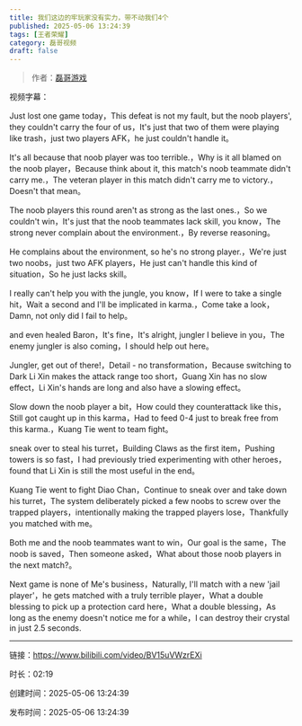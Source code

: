 ```yaml
---
title: 我们这边的牢玩家没有实力，带不动我们4个
published: 2025-05-06 13:24:39
tags: [王者荣耀]
category: 磊哥视频
draft: false
---
```



> 作者：[磊哥游戏](https://space.bilibili.com/268941858?spm_id_from=333.788.upinfo.head.click)

视频字幕：

Just lost one game today，This defeat is not my fault, but the noob players', they couldn't carry the four of us，It's just that two of them were playing like trash，just two players AFK，he just couldn't handle it。

It's all because that noob player was too terrible.，Why is it all blamed on the noob player，Because think about it, this match's noob teammate didn't carry me.，The veteran player in this match didn't carry me to victory.，Doesn't that mean。

The noob players this round aren't as strong as the last ones.，So we couldn't win，It's just that the noob teammates lack skill, you know，The strong never complain about the environment.，By reverse reasoning。

He complains about the environment, so he's no strong player.，We're just two noobs，just two AFK players，He just can't handle this kind of situation，So he just lacks skill。

I really can't help you with the jungle, you know，If I were to take a single hit，Wait a second and I'll be implicated in karma.，Come take a look，Damn, not only did I fail to help。

and even healed Baron，It's fine，It's alright, jungler I believe in you，The enemy jungler is also coming，I should help out here。

Jungler, get out of there!，Detail - no transformation，Because switching to Dark Li Xin makes the attack range too short，Guang Xin has no slow effect，Li Xin's hands are long and also have a slowing effect。

Slow down the noob player a bit，How could they counterattack like this，Still got caught up in this karma，Had to feed 0-4 just to break free from this karma.，Kuang Tie went to team fight。

sneak over to steal his turret，Building Claws as the first item，Pushing towers is so fast，I had previously tried experimenting with other heroes，found that Li Xin is still the most useful in the end。

Kuang Tie went to fight Diao Chan，Continue to sneak over and take down his turret，The system deliberately picked a few noobs to screw over the trapped players，intentionally making the trapped players lose，Thankfully you matched with me。

Both me and the noob teammates want to win，Our goal is the same，The noob is saved，Then someone asked，What about those noob players in the next match?。

Next game is none of Me's business，Naturally, I'll match with a new 'jail player'，he gets matched with a truly terrible player，What a double blessing to pick up a protection card here，What a double blessing，As long as the enemy doesn't notice me for a while，I can destroy their crystal in just 2.5 seconds.

---

链接：https://www.bilibili.com/video/BV15uVWzrEXi

时长：02:19

创建时间：2025-05-06 13:24:39

发布时间：2025-05-06 13:24:39
